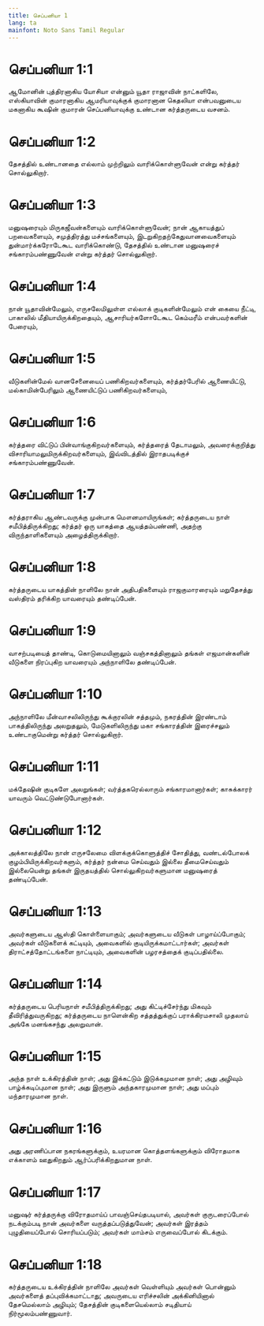 ```yaml
---
title: செப்பனியா 1
lang: ta
mainfont: Noto Sans Tamil Regular
---
```


# செப்பனியா 1:1

ஆமோனின் புத்திரனாகிய யோசியா என்னும் யூதா ராஜாவின் நாட்களிலே, எஸ்கியாவின் குமாரனாகிய ஆமரியாவுக்குக் குமாரனான கெதலியா என்பவனுடைய மகனாகிய கூஷின் குமாரன் செப்பனியாவுக்கு உண்டான கர்த்தருடைய வசனம்.

# செப்பனியா 1:2

தேசத்தில் உண்டானதை எல்லாம் முற்றிலும் வாரிக்கொள்ளுவேன் என்று கர்த்தர் சொல்லுகிறார்.

# செப்பனியா 1:3

மனுஷரையும் மிருகஜீவன்களையும் வாரிக்கொள்ளுவேன்; நான் ஆகாயத்துப் பறவைகளையும், சமுத்திரத்து மச்சங்களையும், இடறுகிறதற்கேதுவானவைகளையும் துன்மார்க்கரோடேகூட வாரிக்கொண்டு, தேசத்தில் உண்டான மனுஷரைச் சங்காரம்பண்ணுவேன் என்று கர்த்தர் சொல்லுகிறார்.

# செப்பனியா 1:4

நான் யூதாவின்மேலும், எருசலேமிலுள்ள எல்லாக் குடிகளின்மேலும் என் கையை நீட்டி, பாகாலில் மீதியாயிருக்கிறதையும், ஆசாரியர்களோடேகூட கெம்மரீம் என்பவர்களின் பேரையும்,

# செப்பனியா 1:5

வீடுகளின்மேல் வானசேனையைப் பணிகிறவர்களையும், கர்த்தர்பேரில் ஆணையிட்டு, மல்காமின்பேரிலும் ஆணையிட்டுப் பணிகிறவர்களையும்,

# செப்பனியா 1:6

கர்த்தரை விட்டுப் பின்வாங்குகிறவர்களையும், கர்த்தரைத் தேடாமலும், அவரைக்குறித்து விசாரியாமலுமிருக்கிறவர்களையும், இவ்விடத்தில் இராதபடிக்குச் சங்காரம்பண்ணுவேன்.

# செப்பனியா 1:7

கர்த்தராகிய ஆண்டவருக்கு முன்பாக மௌனமாயிருங்கள்; கர்த்தருடைய நாள் சமீபித்திருக்கிறது; கர்த்தர் ஒரு யாகத்தை ஆயத்தம்பண்ணி, அதற்கு விருந்தாளிகளையும் அழைத்திருக்கிறார்.

# செப்பனியா 1:8

கர்த்தருடைய யாகத்தின் நாளிலே நான் அதிபதிகளையும் ராஜகுமாரரையும் மறுதேசத்து வஸ்திரம் தரிக்கிற யாவரையும் தண்டிப்பேன்.

# செப்பனியா 1:9

வாசற்படியைத் தாண்டி, கொடுமையினாலும் வஞ்சகத்தினாலும் தங்கள் எஜமான்களின் வீடுகளை நிரப்புகிற யாவரையும் அந்நாளிலே தண்டிப்பேன்.

# செப்பனியா 1:10

அந்நாளிலே மீன்வாசலிலிருந்து கூக்குரலின் சத்தமும், நகரத்தின் இரண்டாம் பாகத்திலிருந்து அலறுதலும், மேடுகளிலிருந்து மகா சங்காரத்தின் இரைச்சலும் உண்டாகுமென்று கர்த்தர் சொல்லுகிறார்.

# செப்பனியா 1:11

மக்தேஷின் குடிகளே அலறுங்கள்; வர்த்தகரெல்லாரும் சங்காரமானார்கள்; காசுக்காரர் யாவரும் வெட்டுண்டுபோனார்கள்.

# செப்பனியா 1:12

அக்காலத்திலே நான் எருசலேமை விளக்குக்கொளுத்திச் சோதித்து, வண்டல்போலக் குழம்பியிருக்கிறவர்களும், கர்த்தர் நன்மை செய்வதும் இல்லை தீமைசெய்வதும் இல்லையென்று தங்கள் இருதயத்தில் சொல்லுகிறவர்களுமான மனுஷரைத் தண்டிப்பேன்.

# செப்பனியா 1:13

அவர்களுடைய ஆஸ்தி கொள்ளையாகும்; அவர்களுடைய வீடுகள் பாழாய்ப்போகும்; அவர்கள் வீடுகளைக் கட்டியும், அவைகளில் குடியிருக்கமாட்டார்கள்; அவர்கள் திராட்சத்தோட்டங்களை நாட்டியும், அவைகளின் பழரசத்தைக் குடிப்பதில்லை.

# செப்பனியா 1:14

கர்த்தருடைய பெரியநாள் சமீபித்திருக்கிறது; அது கிட்டிச்சேர்ந்து மிகவும் தீவிரித்துவருகிறது; கர்த்தருடைய நாளென்கிற சத்தத்துக்குப் பராக்கிரமசாலி முதலாய் அங்கே மனங்கசந்து அலறுவான்.

# செப்பனியா 1:15

அந்த நாள் உக்கிரத்தின் நாள்; அது இக்கட்டும் இடுக்கமுமான நாள்; அது அழிவும் பாழ்க்கடிப்புமான நாள்; அது இருளும் அந்தகாரமுமான நாள்; அது மப்பும் மந்தாரமுமான நாள்.

# செப்பனியா 1:16

அது அரணிப்பான நகரங்களுக்கும், உயரமான கொத்தளங்களுக்கும் விரோதமாக எக்காளம் ஊதுகிறதும் ஆர்ப்பரிக்கிறதுமான நாள்.

# செப்பனியா 1:17

மனுஷர் கர்த்தருக்கு விரோதமாய்ப் பாவஞ்செய்தபடியால், அவர்கள் குருடரைப்போல் நடக்கும்படி நான் அவர்களை வருத்தப்படுத்துவேன்; அவர்கள் இரத்தம் புழுதியைப்போல் சொரியப்படும்; அவர்கள் மாம்சம் எருவைப்போல் கிடக்கும்.

# செப்பனியா 1:18

கர்த்தருடைய உக்கிரத்தின் நாளிலே அவர்கள் வெள்ளியும் அவர்கள் பொன்னும் அவர்களைத் தப்புவிக்கமாட்டாது; அவருடைய எரிச்சலின் அக்கினியினால் தேசமெல்லாம் அழியும்; தேசத்தின் குடிகளையெல்லாம் சடிதியாய் நிர்மூலம்பண்ணுவார்.

